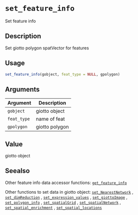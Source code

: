 # `set_feature_info`

Set feature info


## Description

Set giotto polygon spatVector for features


## Usage

```r
set_feature_info(gobject, feat_type = NULL, gpolygon)
```


## Arguments

Argument      |Description
------------- |----------------
`gobject`     |     giotto object
`feat_type`     |     name of feat
`gpolygon`     |     giotto polygon


## Value

giotto object


## Seealso

Other feature info data accessor functions:
 [`get_feature_info`](#getfeatureinfo) 
 
 Other functions to set data in giotto object:
 [`set_NearestNetwork`](#setnearestnetwork) ,
 [`set_dimReduction`](#setdimreduction) ,
 [`set_expression_values`](#setexpressionvalues) ,
 [`set_giottoImage`](#setgiottoimage) ,
 [`set_polygon_info`](#setpolygoninfo) ,
 [`set_spatialGrid`](#setspatialgrid) ,
 [`set_spatialNetwork`](#setspatialnetwork) ,
 [`set_spatial_enrichment`](#setspatialenrichment) ,
 [`set_spatial_locations`](#setspatiallocations)


